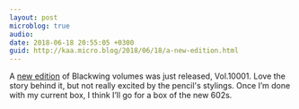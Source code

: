 ```yaml
---
layout: post
microblog: true
audio: 
date: 2018-06-18 20:55:05 +0300
guid: http://kaa.micro.blog/2018/06/18/a-new-edition.html
---
```

A [new edition](https://blackwing602.com/volume-10001-puzzle-pencil/) of Blackwing volumes was just released, Vol.10001. Love the story behind it, but not really excited by the pencil's stylings. Once I’m done with my current box, I think I’ll go for a box of the new 602s. 
